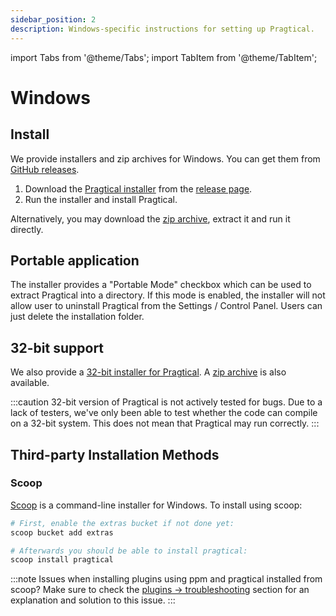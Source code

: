 ```yaml
---
sidebar_position: 2
description: Windows-specific instructions for setting up Pragtical.
---
```


import Tabs from '@theme/Tabs';
import TabItem from '@theme/TabItem';

# Windows

## Install

We provide installers and zip archives for Windows.
You can get them from [GitHub releases][1].

1. Download the [Pragtical installer][2] from the [release page][1].
2. Run the installer and install Pragtical.

Alternatively, you may download the [zip archive][3], extract it and run it directly.

## Portable application

The installer provides a "Portable Mode" checkbox which can be used to extract
Pragtical into a directory.
If this mode is enabled, the installer will not allow user to uninstall Pragtical
from the Settings / Control Panel.
Users can just delete the installation folder.

## 32-bit support

We also provide a [32-bit installer for Pragtical][4].
A [zip archive][5] is also available.

:::caution 32-bit version of Pragtical is not actively tested for bugs.
Due to a lack of testers, we've only been able to test whether the code can
compile on a 32-bit system. This does not mean that Pragtical may run correctly.
:::

## Third-party Installation Methods

### Scoop

[Scoop][6] is a command-line installer for Windows. To install using scoop:

```sh
# First, enable the extras bucket if not done yet:
scoop bucket add extras

# Afterwards you should be able to install pragtical:
scoop install pragtical
```

:::note Issues when installing plugins using ppm and pragtical installed from scoop?
Make sure to check the [plugins -> troubleshooting] section for an
explanation and solution to this issue.
:::

[plugins -> troubleshooting]: /docs/user-guide/plugins#ppm-installed-from-scoop-fails-to-install-plugins
[1]: https://github.com/pragtical/pragtical/releases
[2]: https://github.com/pragtical/pragtical/releases/download/rolling/Pragtical-rolling-x86_64-setup.exe
[3]: https://github.com/pragtical/pragtical/releases/download/rolling/pragtical-rolling-windows-x86_64.zip
[4]: https://github.com/pragtical/pragtical/releases/download/rolling/Pragtical-rolling-i686-setup.exe
[5]: https://github.com/pragtical/pragtical/releases/download/rolling/pragtical-rolling-windows-i686.zip
[6]: https://scoop.sh/

